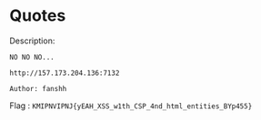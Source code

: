 # Quotes

Description:

```
NO NO NO...

http://157.173.204.136:7132

Author: fanshh
```

Flag : `KMIPNVIPNJ{yEAH_XSS_w1th_CSP_4nd_html_entities_BYp455}`
